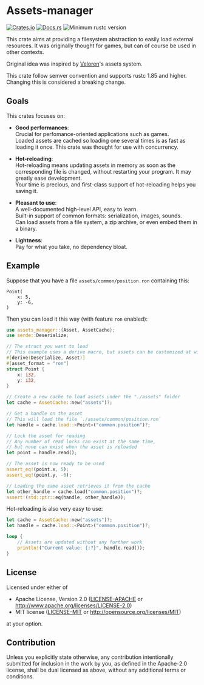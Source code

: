 # Assets-manager

[![Crates.io](https://img.shields.io/crates/v/assets_manager.svg)](https://crates.io/crates/assets_manager)
[![Docs.rs](https://docs.rs/assets_manager/badge.svg)](https://docs.rs/assets_manager/)
![Minimum rustc version](https://img.shields.io/badge/rustc-1.85+-lightgray.svg)


This crate aims at providing a filesystem abstraction to easily load external resources.
It was originally thought for games, but can of course be used in other contexts.

Original idea was inspired by [Veloren](https://gitlab.com/veloren/veloren)'s assets system.


This crate follow semver convention and supports rustc 1.85 and higher.
Changing this is considered a breaking change.

## Goals

This crates focuses on:

- **Good performances**:\
  Crucial for perfomance-oriented applications such as games.\
  Loaded assets are cached so loading one several times is as fast as loading it once.
  This crate was thought for use with concurrency.

- **Hot-reloading**:\
  Hot-reloading means updating assets in memory as soon as the corresponding file is changed,
  without restarting your program. It may greatly ease development.\
  Your time is precious, and first-class support of hot-reloading helps you saving it.

- **Pleasant to use**:\
  A well-documented high-level API, easy to learn.\
  Built-in support of common formats: serialization, images, sounds.\
  Can load assets from a file system, a zip archive, or even embed them in a binary.

- **Lightness**:\
  Pay for what you take, no dependency bloat.

## Example

Suppose that you have a file `assets/common/position.ron` containing this:

```text
Point(
    x: 5,
    y: -6,
)
```

Then you can load it this way (with feature `ron` enabled):

```rust
use assets_manager::{Asset, AssetCache};
use serde::Deserialize;

// The struct you want to load
// This example uses a derive macro, but assets can be customized at will.
#[derive(Deserialize, Asset)]
#[asset_format = "ron"]
struct Point {
    x: i32,
    y: i32,
}

// Create a new cache to load assets under the "./assets" folder
let cache = AssetCache::new("assets")?;

// Get a handle on the asset
// This will load the file `./assets/common/position.ron`
let handle = cache.load::<Point>("common.position")?;

// Lock the asset for reading
// Any number of read locks can exist at the same time,
// but none can exist when the asset is reloaded
let point = handle.read();

// The asset is now ready to be used
assert_eq!(point.x, 5);
assert_eq!(point.y, -6);

// Loading the same asset retrieves it from the cache
let other_handle = cache.load("common.position")?;
assert!(std::ptr::eq(handle, other_handle));
```

Hot-reloading is also very easy to use:

```rust
let cache = AssetCache::new("assets")?;
let handle = cache.load::<Point>("common.position")?;

loop {
    // Assets are updated without any further work
    println!("Current value: {:?}", handle.read());
}
```

## License

Licensed under either of

* Apache License, Version 2.0 ([LICENSE-APACHE](LICENSE-APACHE) or http://www.apache.org/licenses/LICENSE-2.0)
* MIT license ([LICENSE-MIT](LICENSE-MIT) or http://opensource.org/licenses/MIT)

at your option.

## Contribution

Unless you explicitly state otherwise, any contribution intentionally submitted
for inclusion in the work by you, as defined in the Apache-2.0 license, shall be
dual licensed as above, without any additional terms or conditions.
